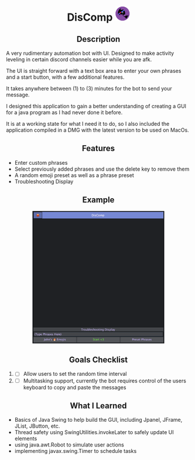 <h1 align="center"> DisComp <img src="src/resources/DisCompLogo.png" width="40" height="40"> </h1> 

<h2 align="center"> Description </h2>

A very rudimentary automation bot with UI. Designed to make activity leveling in certain discord channels easier while you are afk.

The UI is straight forward with a text box area to enter your own phrases and a start button, with a few additional features.

It takes anywhere between (1) to (3) minutes for the bot to send your message. 

I designed this application to gain a better understanding of creating a GUI for a java program as I had never done it before. 

It is at a working state for what I need it to do, so I also included the application compiled in a DMG with the latest version to be used on MacOs.

<h2 align="center"> Features </h2>


* Enter custom phrases
* Select previously added phrases and use the delete key to remove them
* A random emoji preset as well as a phrase preset
* Troubleshooting Display

<h2 align="center"> Example </h2> 


<p align="center"> 
	<img src="src/resources/example.png" width="360" height="360"> 
</p>

<h2 align="center"> Goals Checklist </h2> 

1. - [ ] Allow users to set the random time interval
2. - [ ] Multitasking support, currently the bot requires control of the users keyboard to copy and paste the messages

<h2 align="center"> What I Learned </h2> 

* Basics of Java Swing to help build the GUI, including Jpanel, JFrame, JList, JButton, etc.
* Thread safety using SwingUtilities.invokeLater to safely update UI elements
* using java.awt.Robot to simulate user actions
* implementing javax.swing.Timer to schedule tasks
